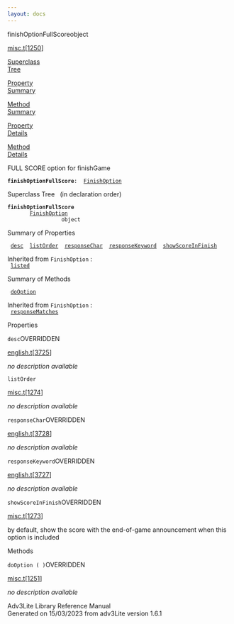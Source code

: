```yaml
---
layout: docs
---
```

<span class="title">finishOptionFullScore</span><span class="type">object</span>

[misc.t](../file/misc.t.html)\[[1250](../source/misc.t.html#1250)\]

[Superclass  
Tree](#_SuperClassTree_)

[Property  
Summary](#_PropSummary_)

[Method  
Summary](#_MethodSummary_)

[Property  
Details](#_Properties_)

[Method  
Details](#_Methods_)

<div class="fdesc">

FULL SCORE option for finishGame

**`finishOptionFullScore`**` :   `[`FinishOption`](../object/FinishOption.html)

</div>

<span id="_SuperClassTree_"></span>

<div class="mjhd">

<span class="hdln">Superclass Tree</span>   (in declaration order)

</div>

**`finishOptionFullScore`**  
`         `[`FinishOption`](../object/FinishOption.html)  
`                 object`  
<span id="_PropSummary_"></span>

<div class="mjhd">

<span class="hdln">Summary of Properties</span>  

</div>

` `[`desc`](#desc)`  `[`listOrder`](#listOrder)`  `[`responseChar`](#responseChar)`  `[`responseKeyword`](#responseKeyword)`  `[`showScoreInFinish`](#showScoreInFinish)`  `

Inherited from `FinishOption` :  
` `[`listed`](../object/FinishOption.html#listed)`  `

<span id="_MethodSummary_"></span>

<div class="mjhd">

<span class="hdln">Summary of Methods</span>  

</div>

` `[`doOption`](#doOption)`  `

Inherited from `FinishOption` :  
` `[`responseMatches`](../object/FinishOption.html#responseMatches)`  `

<span id="_Properties_"></span>

<div class="mjhd">

<span class="hdln">Properties</span>  

</div>

<span id="desc"></span>

`desc`<span class="rem">OVERRIDDEN</span>

[english.t](../file/english.t.html)\[[3725](../source/english.t.html#3725)\]

<div class="desc">

*no description available*

</div>

<span id="listOrder"></span>

`listOrder`

[misc.t](../file/misc.t.html)\[[1274](../source/misc.t.html#1274)\]

<div class="desc">

*no description available*

</div>

<span id="responseChar"></span>

`responseChar`<span class="rem">OVERRIDDEN</span>

[english.t](../file/english.t.html)\[[3728](../source/english.t.html#3728)\]

<div class="desc">

*no description available*

</div>

<span id="responseKeyword"></span>

`responseKeyword`<span class="rem">OVERRIDDEN</span>

[english.t](../file/english.t.html)\[[3727](../source/english.t.html#3727)\]

<div class="desc">

*no description available*

</div>

<span id="showScoreInFinish"></span>

`showScoreInFinish`<span class="rem">OVERRIDDEN</span>

[misc.t](../file/misc.t.html)\[[1273](../source/misc.t.html#1273)\]

<div class="desc">

by default, show the score with the end-of-game announcement when this
option is included

</div>

<span id="_Methods_"></span>

<div class="mjhd">

<span class="hdln">Methods</span>  

</div>

<span id="doOption"></span>

`doOption ( )`<span class="rem">OVERRIDDEN</span>

[misc.t](../file/misc.t.html)\[[1251](../source/misc.t.html#1251)\]

<div class="desc">

*no description available*

</div>

<div class="ftr">

Adv3Lite Library Reference Manual  
Generated on 15/03/2023 from adv3Lite version 1.6.1

</div>
